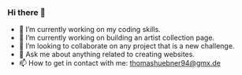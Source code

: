 ### Hi there 👋

<!--
**huebye/huebye** is a ✨ _special_ ✨ repository because its `README.md` (this file) appears on your GitHub profile.
-->

- 🔭 I’m currently working on my coding skills.
- 🌱 I’m currently working on building an artist collection page.
- 👯 I’m looking to collaborate on any project that is a new challenge.
- 💬 Ask me about anything related to creating websites.
- 📫 How to get in contact with me: thomashuebner94@gmx.de


